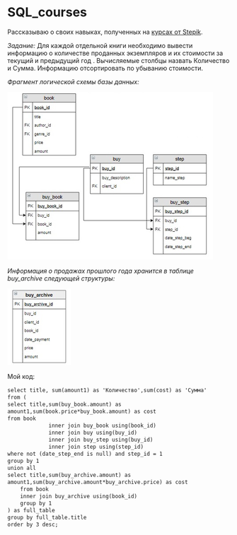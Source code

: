 # SQL_courses

Рассказываю о своих навыках, полученных на [курсах от Stepik](https://stepik.org/course/63054/syllabus).

*Задание:*
Для каждой отдельной книги необходимо вывести информацию о количестве проданных экземпляров и их стоимости за текущий и предыдущий год . Вычисляемые столбцы назвать Количество и Сумма. Информацию отсортировать по убыванию стоимости.

*Фрагмент логической схемы базы данных:*


![](https://github.com/SvetlanaKhlobustova50809/SQL_courses/blob/main/shop14.jpg)

*Информация о продажах прошлого года хранится в таблице buy_archive следующей структуры:*


![](https://github.com/SvetlanaKhlobustova50809/SQL_courses/blob/main/shop15.jpg)

Мой код:
```
select title, sum(amount1) as 'Количество',sum(cost) as 'Сумма'
from (
select title,sum(buy_book.amount) as amount1,sum(book.price*buy_book.amount) as cost
from book
             inner join buy_book using(book_id)
             inner join buy using(buy_id)
             inner join buy_step using(buy_id)
             inner join step using(step_id)
where not (date_step_end is null) and step_id = 1
group by 1
union all
select title,sum(buy_archive.amount) as amount1,sum(buy_archive.amount*buy_archive.price) as cost
    from book
    inner join buy_archive using(book_id)
    group by 1
) as full_table
group by full_table.title
order by 3 desc;
```

